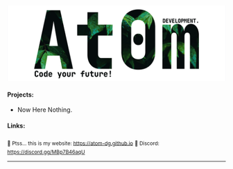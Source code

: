 ![banner](https://github.com/atom-dg/.github/blob/main/_banner.png) 

#### Projects:
 * Now Here Nothing. 
    
#### Links:
<sub>🤫 Ptss... this is my website: https://atom-dg.github.io</sub>
<sub>📢 Discord: https://discord.gg/MBp7B46aqU</sub>

---

